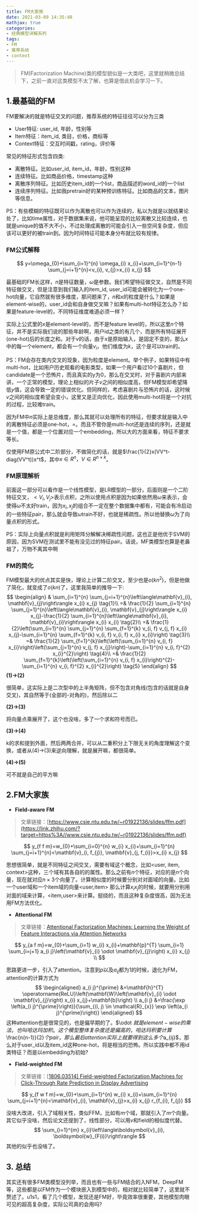 ```yaml
---
title: FM大家族
date: 2021-03-09 14:35:48
mathjax: true
categories:
- 经典模型详解系列
tags:
- FM
- 推荐系统
- context
---
```


> FM(Factorization Machine)类的模型貌似是一大类吧，这里就稍微总结下，之前一直对这类模型不太了解，也算是借此机会学习一下。

<!--more-->

## 1.最基础的FM

FM要解决的就是特征交叉的问题，推荐系统的特征往往可以分为三类

- User特征: user_id, 年龄，性别等
- Item特征：item_id, 类目，价格，商标等
- Context特征：交互时间戳，rating，评价等

常见的特征形式包含四类:

- 离散特征。比如user_id, item_id，年龄，性别这种
- 连续特征。比如商品价格，timestamp这种
- 离散序列特征。比如历史item_id的一个list，商品描述的word_id的一个list
- 连续序列特征。比如我pretrain好的某种预训练特征。比如商品的文本，图片等信息。

PS：有些模糊的特征既可以作为离散也可以作为连续的，私以为就是以就结果论处了，比如time属性，对于数据集来说，他可能呈现的比较离散又比较连续，也就是unique的值不大不小，不过处理成离散的可能会引入一些空间复杂度，但应该可以更好的被train到。因为时间特征可能本身分布就比较有规律。

### FM公式解释

$$
y=\omega_{0}+\sum_{i=1}^{n} \omega_{i} x_{i}+\sum_{i=1}^{n-1} \sum_{j=i+1}^{n}<v_{i}, v_{j}>x_{i} x_{j}
$$

最基础的FM长这样，$n$是特征数量，$\omega$是参数。我们希望特征做交叉，自然是不同特征做交叉，但是注意到我们输入的item_id, user_id可能会被转化为一个one-hot向量，它自然就有很多维度，那问题来了，$n$和$x$的粒度是什么？如果是element-wise的，user_id会和自身做交叉嘛？如果有multi-hot特征怎么办？如果是feature-level的，不同特征维度难道必须一样？

实际上公式里的$x$是element-level的，而不是feature level的，所以这里$n$个特征，并不是实际我们说的那些年龄啊，用户id之类的有几个，而是所有特征展开(one-hot)后的长度之和。对于$v$的话，由于$x$是原始输入，是固定不变的，那么$x$中的每一个element，都会有一个向量$v_i$，他们维度为$k$，这个是可以train的。

PS：FM会存在类内交叉的现象，因为粒度是element。举个例子，如果特征中有multi-hot，比如用户历史观看的电影类型，如果一个用户看过10个喜剧片，但candidate是一个恐怖片，而且真实的y为0，那么在交叉时，对于喜剧片内部来讲，一个正常的模型，理论上相似的片子$v$之间的相似度高，但FM模型却希望降低$y$值，这会导致一定的错误优化。但同样的，考虑喜剧片与恐怖片的话，这时候$v$之间的相似度希望会变小，这里又是正向优化，因此使用multi-hot将是一个对抗的过程，比较难train。

因为FM中$n$实际上是总维度，那么其就可以处理所有的特征，但要求就是输入中的离散特征必须是one-hot，=。而且不管你是multi-hot还是连续的序列，还是就是一个值，都是一个位置对应一个embedding，所以大的方面来看，特征不要求等长。

仅使用FM原公式中二阶部分，不做简化的话，就是$\frac{1}{2}x(VV^t-diag(VV^t))x^t$，其中$x\in R^n，V\in R^{n \times k}$。

### FM原理解析

前面这一部分可以看作是一个线性模型，是LR模型的一部分，后面则是一个二阶特征交叉，$<V_i,V_j>$表示点积，之所以使用点积是因为如果依然用$\omega$来表示，会使得$\omega$不太好train，因为$x_i, x_j$的组合不一定在整个数据集中都有，可能会有冷启动的一些特征pair，那么就会导致$\omega$train不好，也就是稀疏性。所以他替换$\omega$为了向量点积的形式。

PS：实际上向量点积就是利用矩阵分解解决稀疏性问题，这也正是他优于SVM的原因，因为SVM在测试里不能有没见过的特征pair。话说，MF类模型也算是老鼻祖了，万物不离其中啊

### FM的简化

FM模型最大的优点其实是快，理论上计算二阶交叉，至少也是$o(kn^2)$，但是他做了简化，就变成了$o(kn)$了，这里我简单的推导一下:
$$
\begin{align}
& \sum_{i=1}^{n} \sum_{j=i+1}^{n}\left\langle\mathbf{v}_{i}, \mathbf{v}_{j}\right\rangle x_{i} x_{j}  \tag{1}\\
=& \frac{1}{2} \sum_{i=1}^{n} \sum_{j=1}^{n}\left\langle\mathbf{v}_{i}, \mathbf{v}_{j}\right\rangle x_{i} x_{j}-\frac{1}{2} \sum_{i=1}^{n}\left\langle\mathbf{v}_{i}, \mathbf{v}_{i}\right\rangle x_{i} x_{i} \tag{2}\\
=& \frac{1}{2}\left(\sum_{i=1}^{n} \sum_{j=1}^{n} \sum_{f=1}^{k} v_{i, f} v_{j, f} x_{i} x_{j}-\sum_{i=1}^{n} \sum_{f=1}^{k} v_{i, f} v_{i, f} x_{i} x_{i}\right)  \tag{3}\\
=& \frac{1}{2} \sum_{f=1}^{k}\left(\left(\sum_{i=1}^{n} v_{i, f} x_{i}\right)\left(\sum_{j=1}^{n} v_{j, f} x_{j}\right)-\sum_{i=1}^{n} v_{i, f}^{2} x_{i}^{2}\right)  \tag{4}\\
=& \frac{1}{2} \sum_{f=1}^{k}\left(\left(\sum_{i=1}^{n} v_{i, f} x_{i}\right)^{2}-\sum_{i=1}^{n} v_{i, f}^{2} x_{i}^{2}\right) \tag{5}
\end{align}
$$
**(1)->(2)**

很简单，这实际上是二次型中的上半角矩阵，但不包含对角线(包含的话就是自身交叉)，其自然等于(全部的-对角的)，然后除以二

**(2)->(3)**

将向量点乘展开了，这个也没啥，多了一个求和符号而已。

**(3)->(4)**

k的求和提到外面，然后两两合并，可以从二重积分上下限无关的角度理解这个变换，或者从(4)->(3)来逆向理解，就是展开嘛，都很简单。

**(4)->(5)**

可不就是自己的平方嘛

## 2.FM大家族

- **Field-aware FM**

> 文章链接：[https://www.csie.ntu.edu.tw/~r01922136/slides/ffm.pdf](https://link.zhihu.com/?target=https%3A//www.csie.ntu.edu.tw/~r01922136/slides/ffm.pdf)

$$
y_{f f m}=w_{0}+\sum_{i=0}^{n} w_{i} x_{i}+\sum_{i=1}^{n} \sum_{j=i+1}^{n}<\mathbf{v}_{i, f_{j}}, \mathbf{v}_{j, f_{i}}>x_{i} x_{j}
$$

思想很简单，就是不同特征之间交叉，需要有域这个概念，比如<user, item, context>这种，三个域有其各自的的属性。那么之前有$n$个特征，对应的是$n$个向量，现在就对应$n\times3$个向量了。计算相似度的时候要分别对对面域的向量。比如一个user域和一个item域的向量<user,item> 那么计算$x_ix_j$的时候，就要用分别用对面的域来计算，<item,user>来计算。挺绕的，而且这种复杂度很高，因为无法用FM方法优化。

- **Attentional FM**

> 文章链接：[Attentional Factorization Machines: Learning the Weight of Feature Interactions via Attention Networks](https://link.zhihu.com/?target=https%3A//arxiv.org/abs/1708.04617v1)

$$
y_{a f m}=w_{0}+\sum_{i=1} w_{i} x_{i}+\mathbf{p}^{T} \sum_{i=1} \sum_{i=j+1} a_{i j}\left(\mathbf{v}_{i} \odot \mathbf{v}_{j}\right) x_{i} x_{j} \\
$$

思路更进一步，引入了attention。注意到$p$以及$a_{ij}$都为$1$的时候，退化为FM，attention的计算方式为
$$
\begin{aligned}
a_{i j}^{\prime} &=\mathbf{h}^{T} \operatorname{ReLU}\left(\mathbf{W}\left(\mathbf{v}_{i} \odot \mathbf{v}_{j}\right) x_{i} x_{j}+\mathbf{b}\right) \\
a_{i j} &=\frac{\exp \left(a_{i j}^{\prime}\right)}{\sum_{(i, j) \in \mathcal{R}_{x}} \exp \left(a_{i j}^{\prime}\right)}
\end{aligned}
$$
这种attention也是很常见的，也是偏早期的了。$\odot $就是element-wise的乘法，也叫哈达玛加积。这个模型整体复杂度还是偏高的，哈达玛积要计算$\frac{n(n-1)}{2}$个pair，那么最后attention实际上就要得到这么多个$a_{ij}$，那么对于user_id以及item_id这种one-hot，将是相当的恐怖。所以实践中都不用id类特征？而是以embedding为初始?

- **Field-weighted FM**

> 文章链接：[[1806.03514\] Field-weighted Factorization Machines for Click-Through Rate Prediction in Display Advertising](https://link.zhihu.com/?target=https%3A//arxiv.org/abs/1806.03514)

$$
y_{f w f m}=w_{0}+\sum_{i=1}^{n} w_{i} x_{i}+\sum_{i=1}^{n} \sum_{j=i+1}^{n}<\mathbf{v}_{i}, \mathbf{v}_{j}>x_{i} x_{j} r_{f_{i}, f_{j}}
$$

没啥大改进，引入了域相关性，类似FFM，比如有$m$个域，那就引入了$m$个向量。其它似乎没啥，然后论文还提到了，线性部分，可以用$v$和field的相似度代替。
$$
\sum_{i=1}^{m} x_{i}\left\langle\boldsymbol{v}_{i}, \boldsymbol{w}_{F(i)}\right\rangle
$$
其他的似乎也没啥了。

## 3. 总结

其实还有很多FM类模型没列举，而且也有一些与FM结合的入NFM，DeepFM等，这些都是以FM作为一个模块嵌入到模型中的，相对就比较简单了，这里就不赘述了。u1s1，看了几个模型，发现还是FM好，毕竟效率很重要，其他模型肉眼可见的超高复杂度，实际公司真的会用吗?